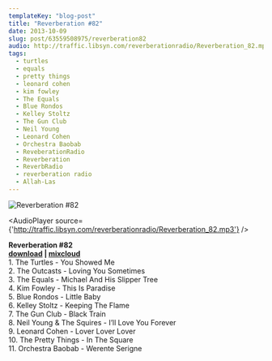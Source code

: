```yaml
---
templateKey: "blog-post"
title: "Reverberation #82"
date: 2013-10-09
slug: post/63559508975/reverberation82
audio: http://traffic.libsyn.com/reverberationradio/Reverberation_82.mp3
tags:
  - turtles
  - equals
  - pretty things
  - leonard cohen
  - kim fowley
  - The Equals
  - Blue Rondos
  - Kelley Stoltz
  - The Gun Club
  - Neil Young
  - Leonard Cohen
  - Orchestra Baobab
  - ReveberationRadio
  - Reverberation
  - ReverbRadio
  - reverberation radio
  - Allah-Las
---
```


![Reverberation #82](../images/99188ba91372092b2a13fc041e196670fa9fd5544d46d25792b9885b5c075a6b.jpg)

<AudioPlayer source={'http://traffic.libsyn.com/reverberationradio/Reverberation_82.mp3'} />

<p><strong>Reverberation #82<br /></strong><strong><a href="http://traffic.libsyn.com/reverberationradio/Reverberation_82.mp3" title="download">download</a> | <a href="http://i.mixcloud.com/CEDC3g" title="mixcloud" target="_blank">mixcloud</a> <br /></strong>1. The Turtles - You Showed Me<br />2. The Outcasts - Loving You Sometimes<br />3. The Equals - Michael And His Slipper Tree<br />4. Kim Fowley - This Is Paradise<br />5. Blue Rondos - Little Baby<br />6. Kelley Stoltz - Keeping The Flame<br />7. The Gun Club - Black Train<br />8. Neil Young &amp; The Squires - I&rsquo;ll Love You Forever<br />9. Leonard Cohen - Lover Lover Lover<br />10. The Pretty Things - In The Square<br />11. Orchestra Baobab - Werente Serigne</p>
